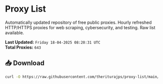 # Proxy List

Automatically updated repository of free public proxies. Hourly refreshed HTTP/HTTPS proxies for web scraping, cybersecurity, and testing. Raw list available.

**Last Updated:** `Friday 18-04-2025 08:20:31 UTC`  
**Total Proxies:** `643`

## 📥 Download
```bash
curl -O https://raw.githubusercontent.com/theriturajps/proxy-list/main/proxies.txt
